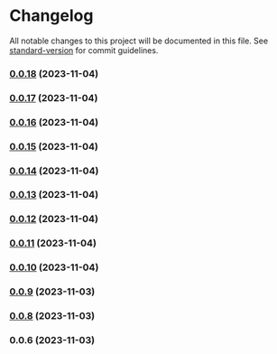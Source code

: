 # Changelog

All notable changes to this project will be documented in this file. See [standard-version](https://github.com/conventional-changelog/standard-version) for commit guidelines.

### [0.0.18](https://github.com/webdev0107/test-ionic-app-flow/compare/0.0.17...0.0.18) (2023-11-04)

### [0.0.17](https://github.com/webdev0107/test-ionic-app-flow/compare/0.0.16...0.0.17) (2023-11-04)

### [0.0.16](https://github.com/webdev0107/test-ionic-app-flow/compare/0.0.15...0.0.16) (2023-11-04)

### [0.0.15](https://github.com/webdev0107/test-ionic-app-flow/compare/0.0.14...0.0.15) (2023-11-04)

### [0.0.14](https://github.com/webdev0107/test-ionic-app-flow/compare/0.0.13...0.0.14) (2023-11-04)

### [0.0.13](https://github.com/webdev0107/test-ionic-app-flow/compare/0.0.12...0.0.13) (2023-11-04)

### [0.0.12](https://github.com/webdev0107/test-ionic-app-flow/compare/0.0.11...0.0.12) (2023-11-04)

### [0.0.11](https://github.com/webdev0107/test-ionic-app-flow/compare/0.0.10...0.0.11) (2023-11-04)

### [0.0.10](https://github.com/webdev0107/test-ionic-app-flow/compare/0.0.9...0.0.10) (2023-11-04)

### [0.0.9](https://github.com/webdev0107/test-ionic-app-flow/compare/0.0.8...0.0.9) (2023-11-03)

### [0.0.8](https://github.com/webdev0107/test-ionic-app-flow/compare/0.0.6...0.0.8) (2023-11-03)

### 0.0.6 (2023-11-03)
